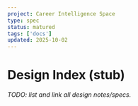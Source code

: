 ```yaml
---
project: Career Intelligence Space
type: spec
status: matured
tags: ['docs']
updated: 2025-10-02
---
```


# Design Index (stub)
_TODO: list and link all design notes/specs._
